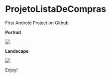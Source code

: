 # ProjetoListaDeCompras<br />
First Android Project on Github

<p><b>Portrait</b></p>
<p><img src="https://s26.postimg.org/yty50m8o9/Portrait.png" /></p>

<p><b>Landscape</b></p>
<p><img src="https://s26.postimg.org/5diiy72ax/Landscape.png" /></p>

<p>Enjoy!</p>
